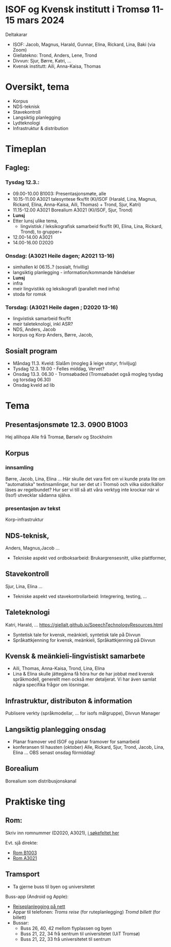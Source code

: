 ISOF og Kvensk institutt i Tromsø 11-15 mars 2024
=================================================


Deltakarar

- ISOF: Jacob, Magnus, Harald, Gunnar, Elina, Rickard, Lina, Baki (via Zoom)
- Giellatekno: Trond, Anders, Lene, Trond
- Divvun: Sjur, Børre, Katri, ...
- Kvensk institutt: Aili, Anna-Kaisa, Thomas


# Oversikt, tema
- Korpus
- NDS-teknisk
- Stavekontroll
- Langsiktig planlegging
- Lydteknologi
- Infrastruktur & distribution

# Timeplan

## Fagleg:
    
### Tysdag 12.3.:
- 09.00-10.00 B1003: Presentasjonsmøte, alle
- 10.15-11.00 A3021 talesyntese fkv/fit (KI/ISOF (Harald, Lina, Magnus, Rickard, Elina, Anna-Kaisa, Aili, Thomas) + Trond, Sjur, Katri)
- 11.15-12.00 A3021 Borealium A3021 (KI/ISOF, Sjur, Trond)
- **Lunsj**
- Etter lunsj ulike tema, 
	- lingvistisk / leksikografisk samarbeid fkv/fit (KI, Elina, Lina, Rickard, Trond), to grupper+
 - 12.00-14.00 A3021 
 - 14.00-16.00 D2020 

### Onsdag: (A3021 Heile dagen; A2021 13-16)
- simhallen kl 06.15..? (sosialt, frivillig)
- langsiktig planlegging - information/kommande händelser
- **Lunsj**
- infra
- meir lingvistikk og leksikografi (parallelt med infra)
- stoda for romsk

### Torsdag: (A3021 Heile dagen ; D2020 13-16)
- lingvistisk samarbeid fkv/fit
- meir taleteknologi, inkl ASR?
- NDS, Anders, Jacob
- korpus og Korp Anders, Børre, Jacob, 

## Sosialt program

 - Måndag 11.3. Kveld: Slalåm (mogleg å leige utstyr, friviljug) 
 - Tysdag 12.3. 19.00 - Felles middag, Vervet?
 - Onsdag 13.3. 06.30 - Tromsøbaded (Tromsøbadet også mogleg tysdag og torsdag 06.30)
 - Onsdag kveld ad lib



# Tema

## Presentasjonsmøte 12.3. 0900 B1003
Hej allihopa Alle frå Tromsø, Børselv og Stockholm

## Korpus

### innsamling
Børre, Jacob, Lina, Elina ...
Här skulle det vara fint om vi kunde prata lite om "automatiska" textinsamlingar, hur ser det ut i Tromsö och vilka sidor/källor läses av regelbundet? Hur ser vi till så att våra verktyg inte krockar när vi (Isof) utvecklar sådanna själva.

### presentasjon av tekst
Korp-infrastruktur

## NDS-teknisk, 
Anders, Magnus,Jacob ...
- Tekniske aspekt ved ordboksarbeid: Brukargrensesnitt, ulike plattformer, 


## Stavekontroll
Sjur, Lina, Elina ...
- Tekniske aspekt ved stavekontrollarbeid: Integrering, testing, ...


## Taleteknologi
Katri, Harald, ...
https://giellalt.github.io/SpeechTechnologyResources.html
- Syntetisk tale for kvensk, meänkieli, syntetisk tale på Divvun
- Språkattkjenning for kvensk, meänkieli, Språkattkjenning på Divvun


## Kvensk & meänkieli-lingvistiskt samarbete
- Aili, Thomas, Anna-Kaisa, Trond, Lina, Elina
- Lina & Elina skulle jättegärna få höra hur de har jobbat med kvensk språkmodell, generellt men också mer detaljerat. Vi har även samlat några specifika frågor om lösningar.


## Infrastruktur, distributon & information
Publisere verkty (språkmodellar, ... for isofs målgruppe), Divvun Manager


## Langsiktig planlegging onsdag
- Planar framover ved ISOF og planar framover for samarbeid
- konferansen til hausten (oktober)
Alle, Rickard, Sjur, Trond, Jacob, Lina, Elina ... OBS senast onsdag förmiddag!

## Borealium
Borealium som distribusjonskanal


# Praktiske ting

## Rom:
 
Skriv inn romnummer (D2020, A3021), [i søkefeltet her](https://use.mazemap.com/#v=1&config=uit&campusid=5&zlevel=1&center=18.974200,69.682000&zoom=18&sharepoitype=point&sharepoi=18.97268%2C69.68250%2C1)

Evt. sjå direkte:

- [Rom B1003](https://use.mazemap.com/#v=1&campusid=5&zlevel=1&center=18.973982,69.680548&zoom=18&sharepoitype=poi&sharepoi=174312)
- [Rom A3021](https://use.mazemap.com/#v=1&campusid=5&zlevel=3&center=18.972918,69.680279&zoom=18&sharepoitype=poi&sharepoi=174189)


## Tramsport

- Ta gjerne buss til byen og universitetet

Buss-app (Android og Apple):

- [Reiseplanlegging på nett](https://fylkestrafikk.no/meny/planlegg-reisen/ruter-og-reisesok/reiseplanlegger/?from=Troms%C3%B8%20Prostneset%20(Troms%C3%B8)%20&to=UiT%20(Troms%C3%B8)%20&time=12%3A13&date=6.3.2024&direction=1)
- Appar til telefonen: *Troms reise* (for ruteplanlegging) *Tromd billett* (for billett)
- Bussar:
	- Buss 26, 40, 42 mellom flyplassen og byen
	- Buss 21, 22, 34 frå sentrum til universitetet (UiT Tromsø)
	- Buss 21, 22, 33 frå universitetet til sentrum


